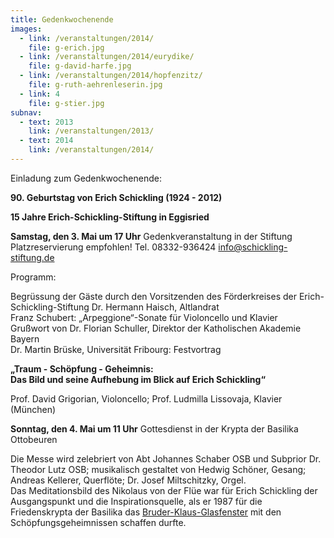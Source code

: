 ```yaml
---
title: Gedenkwochenende
images:
  - link: /veranstaltungen/2014/
    file: g-erich.jpg
  - link: /veranstaltungen/2014/eurydike/
    file: g-david-harfe.jpg
  - link: /veranstaltungen/2014/hopfenzitz/
    file: g-ruth-aehrenleserin.jpg
  - link: 4
    file: g-stier.jpg
subnav:
  - text: 2013
    link: /veranstaltungen/2013/
  - text: 2014
    link: /veranstaltungen/2014/
---
```

 
Einladung zum Gedenkwochenende:

**90. Geburtstag von Erich Schickling (1924 - 2012)**

**15 Jahre Erich-Schickling-Stiftung in Eggisried**


**Samstag, den 3. Mai um 17 Uhr** Gedenkveranstaltung in der Stiftung    
Platzreservierung empfohlen! Tel. 08332-936424 info@schickling-stiftung.de

Programm:

Begrüssung der Gäste durch den Vorsitzenden des Förderkreises der Erich-Schickling-Stiftung Dr. Hermann Haisch, Altlandrat  
Franz Schubert: „Arpeggione“-Sonate für Violoncello und Klavier  
Grußwort von Dr. Florian Schuller, Direktor der Katholischen Akademie Bayern  
Dr. Martin Brüske, Universität Fribourg: Festvortrag  
	
**„Traum - Schöpfung - Geheimnis:  
Das Bild und seine Aufhebung im Blick auf Erich Schickling“**  

Prof. David Grigorian, Violoncello; Prof. Ludmilla Lissovaja, Klavier (München)

**Sonntag, den 4. Mai um 11 Uhr** Gottesdienst in der Krypta der Basilika Ottobeuren

Die Messe wird zelebriert von Abt Johannes Schaber OSB und Subprior Dr. Theodor Lutz OSB; musikalisch gestaltet von Hedwig Schöner, Gesang; Andreas Kellerer, Querflöte; Dr. Josef Miltschitzky, Orgel.   
Das Meditationsbild des Nikolaus von der Flüe war für Erich Schickling der Ausgangspunkt und die Inspirationsquelle, als er 1987 für die Friedenskrypta der Basilika das [Bruder-Klaus-Glasfenster](/Veranstaltungen/2014/krypta-ott/) mit den Schöpfungsgeheimnissen schaffen durfte. 
